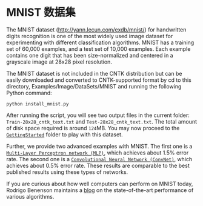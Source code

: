 # MNIST 数据集

The MNIST dataset (http://yann.lecun.com/exdb/mnist/) for handwritten digits recognition is one of the most widely used image dataset for experimenting with different classification algorithms. MNIST has a training set of 60,000 examples, and a test set of 10,000 examples. Each example contains one digit that has been size-normalized and centered in a grayscale image at 28x28 pixel resolution.

The MNIST dataset is not included in the CNTK distribution but can be easily downloaded and converted to CNTK-supported format by cd to this directory, Examples/Image/DataSets/MNIST and running the following Python command:

`python install_mnist.py`

After running the script, you will see two output files in the current folder: `Train-28x28_cntk_text.txt` and `Test-28x28_cntk_text.txt`. The total amount of disk space required is around `124`MB. You may now proceed to the [`GettingStarted`](../../GettingStarted) folder to play with this dataset.

Further, we provide two advanced examples with MNIST. The first one is a [`Multi-Layer Perceptron network (MLP)`](../../Classification/MLP), which achieves about 1.5% error rate. The second one is a [`Convolutional Neural Network (ConvNet)`](../../Classification/ConvNet), which achieves about 0.5% error rate. These results are comparable to the best published results using these types of networks.

If you are curious about how well computers can perform on MNIST today, Rodrigo Benenson maintains a [blog](http://rodrigob.github.io/are_we_there_yet/build/classification_datasets_results.html#4d4e495354) on the state-of-the-art performance of various algorithms.